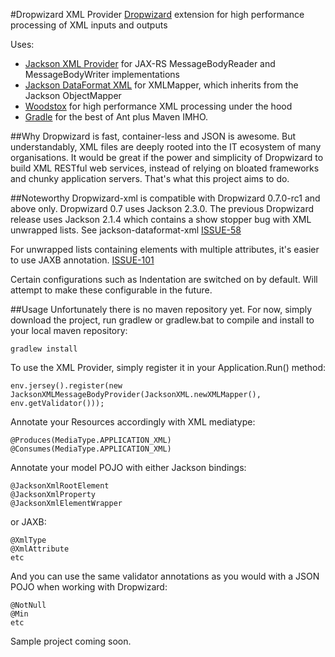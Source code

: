 #Dropwizard XML Provider
[Dropwizard](https://github.com/dropwizard/dropwizard) extension for high performance processing of XML inputs and outputs

Uses:
* [Jackson XML Provider](https://github.com/FasterXML/jackson-jaxrs-xml-provider) for JAX-RS MessageBodyReader and MessageBodyWriter implementations
* [Jackson DataFormat XML](https://github.com/FasterXML/jackson-dataformat-xml) for XMLMapper, which inherits from the Jackson ObjectMapper
* [Woodstox](http://wiki.fasterxml.com/WoodstoxHome) for high performance XML processing under the hood
* [Gradle](http://www.gradle.org/) for the best of Ant plus Maven IMHO.

##Why
Dropwizard is fast, container-less and JSON is awesome. But understandably, XML files are deeply rooted into the IT ecosystem of many organisations. It would be great if the power and simplicity of Dropwizard to build XML RESTful web services, instead of relying on bloated frameworks and chunky application servers. That's what this project aims to do.

##Noteworthy
Dropwizard-xml is compatible with Dropwizard 0.7.0-rc1 and above only. Dropwizard 0.7 uses Jackson 2.3.0. The previous Dropwizard release uses Jackson 2.1.4 which contains a show stopper bug with XML unwrapped lists. See jackson-dataformat-xml
[ISSUE-58](https://github.com/FasterXML/jackson-dataformat-xml/issues/58)

For unwrapped lists containing elements with multiple attributes, it's easier to use JAXB annotation.
[ISSUE-101](https://github.com/FasterXML/jackson-dataformat-xml/issues/101)

Certain configurations such as Indentation are switched on by default. Will attempt to make these configurable in the
future.

##Usage
Unfortunately there is no maven repository yet. For now, simply download the project, run gradlew or gradlew.bat to compile and install to your local maven repository:

    gradlew install

To use the XML Provider, simply register it in your Application.Run() method:

    env.jersey().register(new JacksonXMLMessageBodyProvider(JacksonXML.newXMLMapper(), env.getValidator()));

Annotate your Resources accordingly with XML mediatype:

    @Produces(MediaType.APPLICATION_XML)
    @Consumes(MediaType.APPLICATION_XML)

Annotate your model POJO with either Jackson bindings:

    @JacksonXmlRootElement
    @JacksonXmlProperty
    @JacksonXmlElementWrapper

or JAXB:

    @XmlType
    @XmlAttribute
    etc

And you can use the same validator annotations as you would with a JSON POJO when working with Dropwizard:

    @NotNull
    @Min
    etc

Sample project coming soon.
